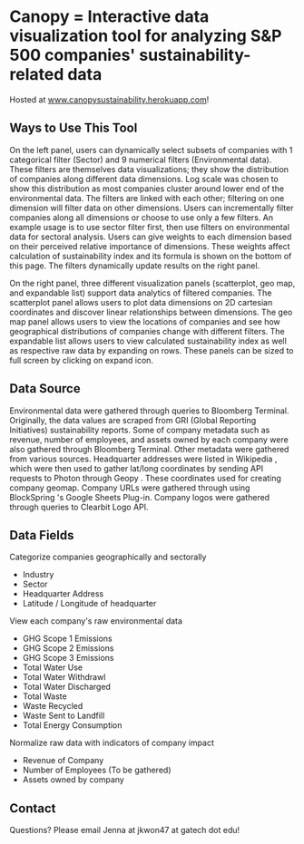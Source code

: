 # Canopy = Interactive data visualization tool for analyzing S&P 500 companies' sustainability-related data

Hosted at www.canopysustainability.herokuapp.com! 

## Ways to Use This Tool
On the left panel, users can dynamically select subsets of companies with 1 categorical filter (Sector) and 9 numerical filters (Environmental data). These filters are themselves data visualizations; they show the distribution of companies along different data dimensions. Log scale was chosen to show this distribution as most companies cluster around lower end of the environmental data. The filters are linked with each other; filtering on one dimension will filter data on other dimensions. Users can incrementally filter companies along all dimensions or choose to use only a few filters. An example usage is to use sector filter first, then use filters on environmental data for sectoral analysis. Users can give weights to each dimension based on their perceived relative importance of dimensions. These weights affect calculation of sustainability index and its formula is shown on the bottom of this page. The filters dynamically update results on the right panel. 

On the right panel, three different visualization panels (scatterplot, geo map, and expandable list) support data analytics of filtered companies. The scatterplot panel allows users to plot data dimensions on 2D cartesian coordinates and discover linear relationships between dimensions. The geo map panel allows users to view the locations of companies and see how geographical distributions of companies change with different filters. The expandable list allows users to view calculated sustainability index as well as respective raw data by expanding on rows. These panels can be sized to full screen by clicking on expand  icon.

## Data Source
Environmental data were gathered through queries to Bloomberg Terminal. Originally, the data values are scraped from GRI (Global Reporting Initiatives) sustainability reports. Some of company metadata such as revenue, number of employees, and assets owned by each company were also gathered through Bloomberg Terminal. Other metadata were gathered from various sources. Headquarter addresses were listed in Wikipedia , which were then used to gather lat/long coordinates by sending API requests to Photon through Geopy . These coordinates used for creating company geomap. Company URLs were gathered through using BlockSpring 's Google Sheets Plug-in. Company logos were gathered through queries to Clearbit Logo API.

## Data Fields 

Categorize companies geographically and sectorally
-  Industry
-  Sector
-  Headquarter Address
-  Latitude / Longitude of headquarter

View each company's raw environmental data
- GHG Scope 1 Emissions
- GHG Scope 2 Emissions
- GHG Scope 3 Emissions
- Total Water Use
- Total Water Withdrawl
- Total Water Discharged
- Total Waste
- Waste Recycled
- Waste Sent to Landfill
- Total Energy Consumption

Normalize raw data with indicators of company impact
- Revenue of Company
- Number of Employees (To be gathered)
- Assets owned by company

## Contact
Questions? Please email Jenna at jkwon47 at gatech dot edu!
